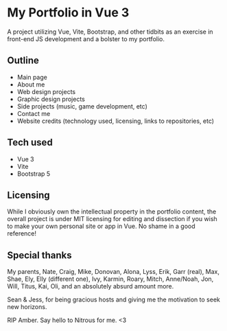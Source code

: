 # My Portfolio in Vue 3

A project utilizing Vue, Vite, Bootstrap, and other tidbits as an exercise in front-end JS development and a bolster to my portfolio.

## Outline

-   Main page
-   About me
-   Web design projects
-   Graphic design projects
-   Side projects (music, game development, etc)
-   Contact me
-   Website credits (technology used, licensing, links to repositories, etc)

## Tech used

-   Vue 3
-   Vite
-   Bootstrap 5

## Licensing

While I obviously own the intellectual property in the portfolio content, the overall project is under MIT licensing for editing and dissection if you wish to make your own personal site or app in Vue. No shame in a good reference!

## Special thanks

My parents, Nate, Craig, Mike, Donovan, Alona, Lyss, Erik, Garr (real), Max, Shae, Ely, Elly (different one), Ivy, Karmin, Roary, Mitch, Anne/Noah, Jon, Will, Titus, Kai, Oli, and an absolutely absurd amount more.

Sean & Jess, for being gracious hosts and giving me the motivation to seek new horizons.

RIP Amber. Say hello to Nitrous for me. <3
